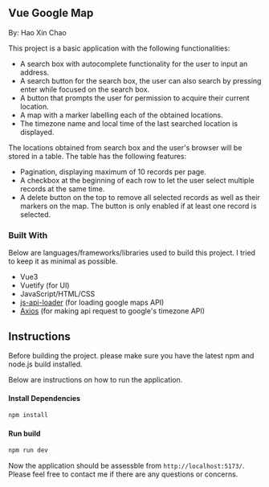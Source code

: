 
## Vue Google Map
By: Hao Xin Chao

This project is a basic application with the following functionalities:
* A search box with autocomplete functionality for the user to input an address.
* A search button for the search box, the user can also search by pressing enter while focused on the search box.
* A button that prompts the user for permission to acquire their current location.
* A map with a marker labelling each of the obtained locations.
* The timezone name and local time of the last searched location is displayed.

The locations obtained from search box and the user's browser will be stored in a table. The table has the following features:
* Pagination, displaying maximum of 10 records per page.
* A checkbox at the beginning of each row to let the user select multiple records at the same time.
* A delete button on the top to remove all selected records as well as their markers on the map. The button is only enabled if at least one record is selected.


### Built With

Below are languages/frameworks/libraries used to build this project. I tried to keep it as minimal as possible.

* Vue3
* Vuetify (for UI)
* JavaScript/HTML/CSS
* [js-api-loader](https://www.npmjs.com/package/@googlemaps/js-api-loader "js-api-loader npm page") (for loading google maps API)
* [Axios](https://www.npmjs.com/package/axios "axios npm page") (for making api request to google's timezone API)



<!-- GETTING STARTED -->
## Instructions

Before building the project. please make sure you have the latest npm and node.js build installed.

Below are instructions on how to run the application. 

#### Install Dependencies

  ```sh
  npm install
  ```
#### Run build
  ```sh
  npm run dev
  ```
Now the application should be assessble  from `http://localhost:5173/`. Please feel free to contact me if there are any questions or concerns.

